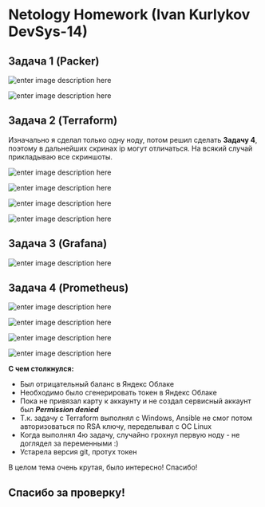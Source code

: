 
# Netology Homework (Ivan Kurlykov DevSys-14)

## Задача 1 (Packer)

![enter image description here](https://raw.githubusercontent.com/rinspeed12/devsys-9git/main/Docker-Orc/assets/packer-1.PNG)

![enter image description here](https://raw.githubusercontent.com/rinspeed12/devsys-9git/main/Docker-Orc/assets/packer-2.PNG)
  


## Задача 2 (Terraform)

Изначально я сделал только одну ноду, потом решил сделать **Задачу 4**, поэтому в дальнейших скринах ip могут отличаться. На всякий случай прикладываю все скриншоты.

![enter image description here](https://raw.githubusercontent.com/rinspeed12/devsys-9git/main/Docker-Orc/assets/terraform-1.PNG)

![enter image description here](https://raw.githubusercontent.com/rinspeed12/devsys-9git/main/Docker-Orc/assets/terraform-2.PNG)

![enter image description here](https://raw.githubusercontent.com/rinspeed12/devsys-9git/main/Docker-Orc/assets/terraform-3.PNG)

![enter image description here](https://raw.githubusercontent.com/rinspeed12/devsys-9git/main/Docker-Orc/assets/terraform-4.PNG)


## Задача 3 (Grafana)

![enter image description here](https://raw.githubusercontent.com/rinspeed12/devsys-9git/main/Docker-Orc/assets/grafana-1.PNG)

## Задача 4 (Prometheus)

![enter image description here](https://github.com/rinspeed12/devsys-9git/blob/main/Docker-Orc/assets/prom-ds-all.PNG?raw=true)

![enter image description here](https://github.com/rinspeed12/devsys-9git/blob/main/Docker-Orc/assets/prom-ds-config.PNG?raw=true)

![enter image description here](https://github.com/rinspeed12/devsys-9git/blob/main/Docker-Orc/assets/Prom-ds-local.PNG?raw=true)

![enter image description here](https://github.com/rinspeed12/devsys-9git/blob/main/Docker-Orc/assets/Prom-ds-node2.PNG?raw=true)

**С чем столкнулся:**

- Был отрицательный баланс в Яндекс Облаке
- Необходимо было сгенерировать токен в Яндекс Облаке
- Пока не привязал карту к аккаунту и не создал сервисный аккаунт был ***Permission denied***
- Т.к. задачу с Terraform выполнял с Windows, Ansible не смог потом авторизоваться по RSA ключу, переделывал с ОС Linux
- Когда выполнял 4ю задачу, случайно грохнул первую ноду - не доглядел за переменными :)
- Устарела версия git, протух токен

В целом тема очень крутая, было интересно! Спасибо!

## Спасибо за проверку!
